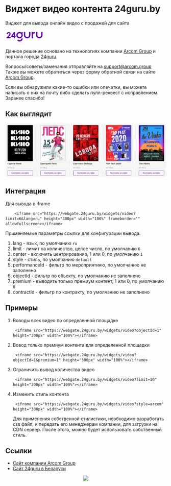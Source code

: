 # Виджет видео контента 24guru.by

Виджет для вывода онлайн видео с продажей для сайта

![Logo](docs/logo.jpeg)

Данное решение основано на технологиях компании [Arcom Group](https://arcom.group) и портала города [24guru](https://24guru.by).

Вопросы/советы/замечания отправляйте на support@arcom.group
Также вы можете обратиться через форму обратной связи на сайте [Arcom Group](https://arcom.group).

Если вы обнаружили какие-то ошибки или опечатки, вы можете написать о них на почту либо сделать пулл-реквест с исправлением. Заранее спасибо!

## Как выглядит

![Screenshot](docs/demo.png)

## Интеграция

Для вывода в iframe

        <iframe src="https://webgate.24guru.by/widgets/video?limit=6&lang=ru" height="300px" width="100%" frameborder="" allowfullscreen></iframe>

Применяемые параметры ссылки для конфигурации вывода:

1. lang - язык, по умолчанию `ru`
2. limit - лимит на количество, целое число, по умолчанию `6`
3. center - включить центрирование, 1 или 0, по умолчанию `1`
4. style - стиль, по умолчанию `default`
5. performanceId - фильтр по мероприятияю, по умолчанию не заполнено
6. objectId - фильтр по обьекту, по умолчанию не заполнено
7. premium - выводить только премиум контент, 1 или 0, по умолчанию `0`
8. contractId - фильтр по контракту, по умолчанию не заполнено


## Примеры

1. Воводы всех видео по определенной площадке

        <iframe src="https://webgate.24guru.by/widgets/video?objectId=1" height="300px" width="100%"></iframe>

2. Вовод только премиум контента для определенной площадки

        <iframe src="https://webgate.24guru.by/widgets/video?objectId=1&premium=1" height="300px" width="100%"></iframe>

3. Ограничить вывод количества видео

        <iframe src="https://webgate.24guru.by/widgets/video?limit=10" height="300px" width="100%"></iframe>

4. Изменить стиль контента

        <iframe src="https://webgate.24guru.by/widgets/video?style=arcom" height="300px" width="100%"></iframe>

    Для применения собственной стилистики, необходимо разработать css файл, и передать его менеджерам компании, для загрузки на CDN сервер. После этого, можно будет использовать собственный стиль. 

## Ссылки

* [Сайт компании Arcom Group](https://arcom.group)
* [Сайт 24guru в Беларуси](https://24guru.by)

<p align="center"><img src="https://arcom.group/img/logo.svg" width="10%"></p>